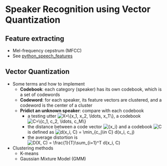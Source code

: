 # Speaker Recognition using Vector Quantization

## Feature extracting
- Mel-frequency cepstrum (MFCC)
- See [python_speech_features](https://python-speech-features.readthedocs.io/en/latest/)

## Vector Quantization
- Some terms and how to implement
    - **Codebook**: each category (speaker) has its own codebook, which is a set of codewords
    - **Codeword**: for each speaker, its feature vectors are clustered, and a codeword is the center of a cluster
    - **Pridict an unknown speaker**: compare with each codebook
        - a testing utter <img src="https://latex.codecogs.com/gif.latex?\inline&space;X=\{x_1,&space;x_2,&space;\ldots,&space;x_T\}" title="X=\{x_1, x_2, \ldots, x_T\}" />, a codebook <img src="https://latex.codecogs.com/gif.latex?\inline&space;C=\{c_1,&space;c_2,&space;\ldots,&space;c_M\}" title="C=\{c_1, c_2, \ldots, c_M\}" />
        - the distance between a code vector <img src="https://latex.codecogs.com/gif.latex?\inline&space;{x_i}" title="{x_i}" /> and a codebook <img src="https://latex.codecogs.com/gif.latex?\inline&space;C" title="C" /> is defined as 
          <img src="https://latex.codecogs.com/gif.latex?\inline&space;d(x_i,&space;C)&space;=&space;\min_{c_j\in&space;C}&space;d(x_i,&space;c_j)" title="d(x_i, C) = \min_{c_j\in C} d(x_i, c_j)" />
        - the average distortion is 
          <img src="https://latex.codecogs.com/gif.latex?\inline&space;D(X,&space;C)&space;=&space;\frac{1}{T}\sum_{i=1}^T&space;d(x_i,&space;C)" title="D(X, C) = \frac{1}{T}\sum_{i=1}^T d(x_i, C)" />
- Clustering methods
  - K-means
  - Gaussian Mixture Model (GMM)